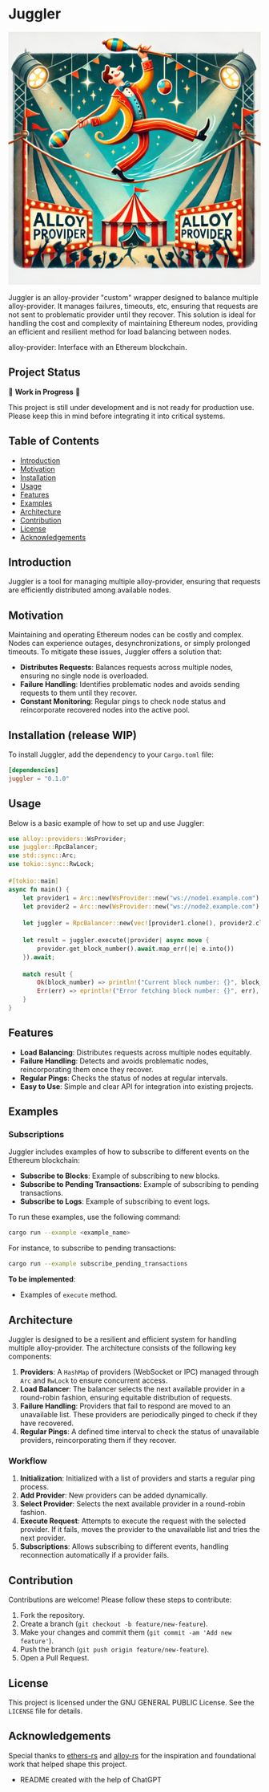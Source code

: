 # Juggler

![Juggler](images/juggler.webp)

Juggler is an alloy-provider "custom" wrapper designed to balance multiple alloy-provider. It manages failures, timeouts, etc, ensuring that requests are not sent to problematic provider until they recover. This solution is ideal for handling the cost and complexity of maintaining Ethereum nodes, providing an efficient and resilient method for load balancing between nodes.

alloy-provider: Interface with an Ethereum blockchain.

## Project Status

🚧 **Work in Progress** 🚧

This project is still under development and is not ready for production use. Please keep this in mind before integrating it into critical systems.

## Table of Contents

- [Introduction](#introduction)
- [Motivation](#motivation)
- [Installation](#installation)
- [Usage](#usage)
- [Features](#features)
- [Examples](#examples)
- [Architecture](#architecture)
- [Contribution](#contribution)
- [License](#license)
- [Acknowledgements](#acknowledgements)

## Introduction

Juggler is a tool for managing multiple alloy-provider, ensuring that requests are efficiently distributed among available nodes.

## Motivation

Maintaining and operating Ethereum nodes can be costly and complex. Nodes can experience outages, desynchronizations, or simply prolonged timeouts. To mitigate these issues, Juggler offers a solution that:

- **Distributes Requests**: Balances requests across multiple nodes, ensuring no single node is overloaded.
- **Failure Handling**: Identifies problematic nodes and avoids sending requests to them until they recover.
- **Constant Monitoring**: Regular pings to check node status and reincorporate recovered nodes into the active pool.

## Installation (release WIP)

To install Juggler, add the dependency to your `Cargo.toml` file:

```toml
[dependencies]
juggler = "0.1.0"
```

## Usage

Below is a basic example of how to set up and use Juggler:

```rust
use alloy::providers::WsProvider;
use juggler::RpcBalancer;
use std::sync::Arc;
use tokio::sync::RwLock;

#[tokio::main]
async fn main() {
    let provider1 = Arc::new(WsProvider::new("ws://node1.example.com").await.unwrap());
    let provider2 = Arc::new(WsProvider::new("ws://node2.example.com").await.unwrap());

    let juggler = RpcBalancer::new(vec![provider1.clone(), provider2.clone()]);

    let result = juggler.execute(|provider| async move {
        provider.get_block_number().await.map_err(|e| e.into())
    }).await;

    match result {
        Ok(block_number) => println!("Current block number: {}", block_number),
        Err(err) => eprintln!("Error fetching block number: {}", err),
    }
}
```

## Features

- **Load Balancing**: Distributes requests across multiple nodes equitably.
- **Failure Handling**: Detects and avoids problematic nodes, reincorporating them once they recover.
- **Regular Pings**: Checks the status of nodes at regular intervals.
- **Easy to Use**: Simple and clear API for integration into existing projects.

## Examples

### Subscriptions

Juggler includes examples of how to subscribe to different events on the Ethereum blockchain:

- **Subscribe to Blocks**: Example of subscribing to new blocks.
- **Subscribe to Pending Transactions**: Example of subscribing to pending transactions.
- **Subscribe to Logs**: Example of subscribing to event logs.

To run these examples, use the following command:

```bash
cargo run --example <example_name>
```

For instance, to subscribe to pending transactions:

```bash
cargo run --example subscribe_pending_transactions
```

**To be implemented**:

- Examples of `execute` method.

## Architecture

Juggler is designed to be a resilient and efficient system for handling multiple alloy-provider. The architecture consists of the following key components:

1. **Providers**: A `HashMap` of providers (WebSocket or IPC) managed through `Arc` and `RwLock` to ensure concurrent access.
2. **Load Balancer**: The balancer selects the next available provider in a round-robin fashion, ensuring equitable distribution of requests.
3. **Failure Handling**: Providers that fail to respond are moved to an unavailable list. These providers are periodically pinged to check if they have recovered.
4. **Regular Pings**: A defined time interval to check the status of unavailable providers, reincorporating them if they recover.

### Workflow

1. **Initialization**: Initialized with a list of providers and starts a regular ping process.
2. **Add Provider**: New providers can be added dynamically.
3. **Select Provider**: Selects the next available provider in a round-robin fashion.
4. **Execute Request**: Attempts to execute the request with the selected provider. If it fails, moves the provider to the unavailable list and tries the next provider.
5. **Subscriptions**: Allows subscribing to different events, handling reconnection automatically if a provider fails.

## Contribution

Contributions are welcome! Please follow these steps to contribute:

1. Fork the repository.
2. Create a branch (`git checkout -b feature/new-feature`).
3. Make your changes and commit them (`git commit -am 'Add new feature'`).
4. Push the branch (`git push origin feature/new-feature`).
5. Open a Pull Request.

## License

This project is licensed under the GNU GENERAL PUBLIC License. See the `LICENSE` file for details.

## Acknowledgements

Special thanks to [ethers-rs](https://github.com/gakonst/ethers-rs) and [alloy-rs](https://github.com/alloy-rs/alloy) for the inspiration and foundational work that helped shape this project.

- README created with the help of ChatGPT
